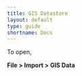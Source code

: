 ```yaml
---
title: GIS Datastore
layout: default
type: guide
shortname: Docs
---
```



To open,

**File > Import > GIS Data**
